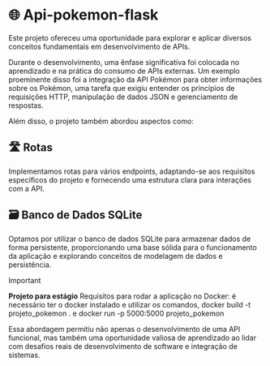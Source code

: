 # 🌐 Api-pokemon-flask

Este projeto ofereceu uma oportunidade para explorar e aplicar diversos conceitos fundamentais em desenvolvimento de APIs.

Durante o desenvolvimento, uma ênfase significativa foi colocada no aprendizado e na prática do consumo de APIs externas. Um exemplo proeminente disso foi a integração da API Pokémon para obter informações sobre os Pokémon, uma tarefa que exigiu entender os princípios de requisições HTTP, manipulação de dados JSON e gerenciamento de respostas.

Além disso, o projeto também abordou aspectos como:

## 🛣️ Rotas

Implementamos rotas para vários endpoints, adaptando-se aos requisitos específicos do projeto e fornecendo uma estrutura clara para interações com a API.

## 🗃️ Banco de Dados SQLite

Optamos por utilizar o banco de dados SQLite para armazenar dados de forma persistente, proporcionando uma base sólida para o funcionamento da aplicação e explorando conceitos de modelagem de dados e persistência.

> [!IMPORTANT]
> **Projeto para estágio**
> Requisitos para rodar a aplicação no Docker: é necessário ter o docker instalado e utilizar os comandos, docker build -t projeto_pokemon . e docker run -p 5000:5000 projeto_pokemon

Essa abordagem permitiu não apenas o desenvolvimento de uma API funcional, mas também uma oportunidade valiosa de aprendizado ao lidar com desafios reais de desenvolvimento de software e integração de sistemas.
